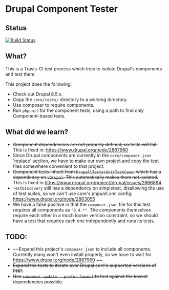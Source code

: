 Drupal Component Tester
=======================

Status
---
[![Build Status](https://travis-ci.org/paul-m/drupal_component_tester.svg?branch=master)](https://travis-ci.org/paul-m/drupal_component_tester)

What?
-----

This is a Travis-CI test process which tries to isolate Drupal's components and test them.

This project does the following:

* Check out Drupal 8.5.x.
* Copy the `core/tests/` directory to a working directory.
* Use composer to require components.
* Run `phpunit` for the component tests, using a path to find only Component-based tests.


What did we learn?
------------------

* ~~Component dependencies are not properly defined, so tests will fail.~~ This is fixed in: https://www.drupal.org/node/2867960
* Since Drupal components are currently in the `core/composer.json` 'replace' section, we have to make our own project and copy the test files somewhere convenient to that project.
* ~~Component tests inherit from `Drupal\Tests\UnitTestCase`, which has a dependency on `\Drupal`. This automatically makes them not isolated.~~ This is fixed in https://www.drupal.org/project/drupal/issues/2866894
* `TestDiscovery` still has a dependency on simpletest, disallowing the use of test suites, so we can't use core's phpunit.xml config: https://www.drupal.org/node/2863055
* We have a false positive in that the `composer.json` file for this test requires all components as ``"8.4.*"``. The components themselves require each other in a much looser version constraint, so we should have a test that requires each one independently and runs its tests.

TODO:
-----

* ~~Expand this project's `composer.json` to include all components. Currently many won't even install properly, so we have to wait for https://www.drupal.org/node/2867960 ~~
* ~~Expand the tests to iterate over Drupal core's supported versions of PHP.~~
* ~~Use `composer update --prefer-lowest` to test against the lowest dependencies possible.~~
